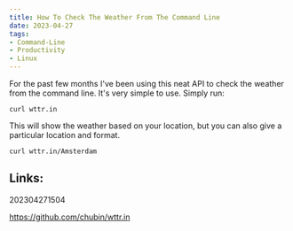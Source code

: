 ```yaml
---
title: How To Check The Weather From The Command Line
date: 2023-04-27
tags:
- Command-Line
- Productivity
- Linux
---
```


For the past few months I've been using this neat API to check the weather from the command line. It's very simple to use. Simply run:

`curl wttr.in`

This will show the weather based on your location, but you can also give a particular location and format. 

`curl wttr.in/Amsterdam`

## Links:

202304271504

https://github.com/chubin/wttr.in
